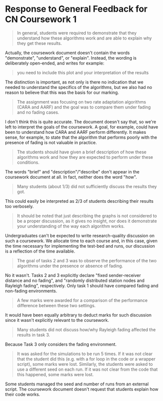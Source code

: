
Response to General Feedback for CN Coursework 1
================================================

> In general, students were required to demonstrate that they understand how
> these algorithms work and are able to explain why they get these results.

Actually, the coursework document doesn't contain the words "demonstrate",
"understand", or "explain". Instead, the wording is deliberately open-ended, and
writes for example:

> you need to include this plot and your interpretation of the results

The distinction is important, as not only is there no indication that we needed
to understand the specifics of the algorithms, but we also had no reason to
believe that this was the basis for our marking.



> The assignment was focusing on two rate adaptation algorithms (CARA and AARF)
> and the goal was to compare them under fading and no fading cases.

I don't think this is quite accurate. The document doesn't say that, so we're
left to interpret the goals of the coursework. A goal, for example, could have
been to understand how CARA and AARF perform differently. It makes sense, for
example, to state that the algorithm that performs poorly with the presence of
fading is not valuable in practice.

> The students should have given a brief description of how these algorithms
> work and how they are expected to perform under these conditions.

The words "brief" and "description"/"describe" don't appear in the coursework
document at all. In fact, neither does the word "how".

> Many students (about 1/3) did not sufficiently discuss the results they got.

This could easily be interpreted as 2/3 of students describing their results too
verbosely.

> It should be noted that just describing the graphs is not considered to be a
> proper discussion, as it gives no insight, nor does it demonstrate your
> understanding of the way each algorithm works.

Undergraduates can't be expected to write research-quality discussion on such a
coursework. We allocate time to each course and, in this case, given the time
necessary for implementing the test-bed and runs, our discussion is a reflection
of the time available.

> The goal of tasks 2 and 3 was to observe the performance of the two algorithms
> under the presence or absence of fading.

No it wasn't. Tasks 2 and 3 explicitly declare "fixed sender-receiver distance
and no fading", and "randomly distributed station nodes and Rayleigh fading",
respectively. Only task 1 should have compared fading and non-fading
environments.

> A few marks were awarded for a comparison of the performance difference
> between these two settings.

It would have been equally arbitrary to deduct marks for such discussion since
it wasn't explicitly relevant to the coursework.

> Many students did not discuss how/why Rayleigh fading affected the results in
> task 3.

Because Task 3 only considers the fading environment.

> It was asked for the simulations to be run 5 times. If it was not clear that
> the student did this (e.g. with a for loop in the code or a wrapper script),
> some marks were lost. Similarly, the students were asked to use a different
> seed on each run. If it was not clear from the code that this happened, some
> marks were lost.

Some students managed the seed and number of runs from an external script. The
coursework document doesn't request that students explain how their code works.
